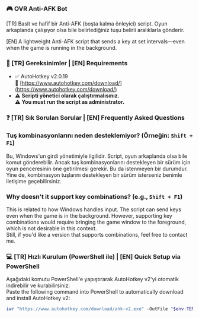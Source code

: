 ### 🎮 OVR Anti-AFK Bot

[TR] Basit ve hafif bir Anti-AFK (boşta kalma önleyici) script. Oyun arkaplanda çalışıyor olsa bile belirlediğiniz tuşu belirli aralıklarla gönderir.

[EN] A lightweight Anti-AFK script that sends a key at set intervals—even when the game is running in the background.

### 🧰 [TR] Gereksinimler | [EN] Requirements

- ✅ AutoHotkey v2.0.19  
  🔗 [https://www.autohotkey.com/download/](https://www.autohotkey.com/download/)  
- ⚠️ **Scripti yönetici olarak çalıştırmalısınız.**  
  ⚠️ **You must run the script as administrator.**

### ❓ [TR] Sık Sorulan Sorular | [EN] Frequently Asked Questions

### Tuş kombinasyonlarını neden desteklemiyor? (Örneğin: `Shift + F1`)  
Bu, Windows'un girdi yönetimiyle ilgilidir. Script, oyun arkaplanda olsa bile komut gönderebilir. Ancak tuş kombinasyonlarını destekleyen bir sürüm için oyun penceresinin öne getirilmesi gerekir. Bu da istenmeyen bir durumdur.  
Yine de, kombinasyon tuşlarını destekleyen bir sürüm isterseniz benimle iletişime geçebilirsiniz.

### Why doesn't it support key combinations? (e.g., `Shift + F1`)  
This is related to how Windows handles input. The script can send keys even when the game is in the background. However, supporting key combinations would require bringing the game window to the foreground, which is not desirable in this context.  
Still, if you'd like a version that supports combinations, feel free to contact me.

### 💻 [TR] Hızlı Kurulum (PowerShell ile) | [EN] Quick Setup via PowerShell

Aşağıdaki komutu PowerShell'e yapıştırarak AutoHotkey v2'yi otomatik indirebilir ve kurabilirsiniz:  
Paste the following command into PowerShell to automatically download and install AutoHotkey v2:

```powershell
iwr "https://www.autohotkey.com/download/ahk-v2.exe" -OutFile "$env:TEMP\ahk.exe"; Start-Process "$env:TEMP\ahk.exe" "/S" -Wait; Remove-Item "$env:TEMP\ahk.exe"
